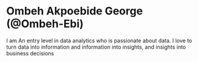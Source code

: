 # Ombeh Akpoebide George (@Ombeh-Ebi)

I am An entry level in data analytics who is passionate about data. I love to turn data into information and information into insights, and insights into business decisions
